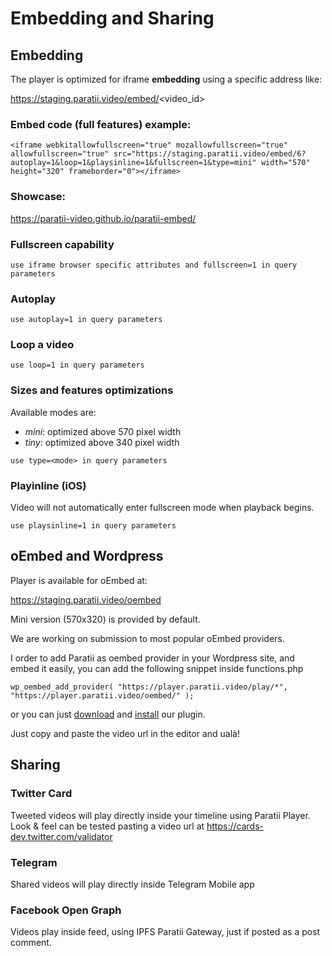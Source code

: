 # Embedding and Sharing

## Embedding

The player is optimized for iframe **embedding** using a specific address like:

https://staging.paratii.video/embed/<video_id>


### Embed code (full features) example:

`<iframe webkitallowfullscreen="true" mozallowfullscreen="true" allowfullscreen="true" src="https://staging.paratii.video/embed/6?autoplay=1&loop=1&playsinline=1&fullscreen=1&type=mini" width="570" height="320" frameborder="0"></iframe>`

### Showcase:

<a href="https://paratii-video.github.io/paratii-embed/" target="_blank">https://paratii-video.github.io/paratii-embed/</a>


### Fullscreen capability


```
use iframe browser specific attributes and fullscreen=1 in query parameters

```


### Autoplay


```
use autoplay=1 in query parameters

```


### Loop a video


```
use loop=1 in query parameters

```


### Sizes and features optimizations
Available modes are:

* _mini_: optimized above 570 pixel width
* _tiny_: optimized above 340 pixel width


```
use type=<mode> in query parameters

```


### Playinline (iOS)

Video will not automatically enter fullscreen mode when playback begins.



```
use playsinline=1 in query parameters

```



## oEmbed and Wordpress

Player is available for oEmbed at:

https://staging.paratii.video/oembed

Mini version (570x320) is provided by default.

We are working on submission to most popular oEmbed providers.

I order to add Paratii as oembed provider in your Wordpress site, and embed it easily, you can add the following snippet inside functions.php

```
wp_oembed_add_provider( "https://player.paratii.video/play/*", "https://player.paratii.video/oembed/" );
```

or you can just <a href="https://github.com/Paratii-Video/paratii-embed/raw/master/wordpress/paratii-oembed.zip">download</a> and <a href="https://codex.wordpress.org/Managing_Plugins">install</a> our plugin.

Just copy and paste the video url in the editor and ualà!



## Sharing

### Twitter Card

Tweeted videos will play directly inside your timeline using Paratii Player.
Look & feel can be tested pasting a video url at <a href="https://cards-dev.twitter.com/validator">https://cards-dev.twitter.com/validator</a>

### Telegram

Shared videos will play directly inside Telegram Mobile app

### Facebook Open Graph

Videos play inside feed, using IPFS Paratii Gateway, just if posted as a post comment.
